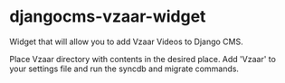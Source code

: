 djangocms-vzaar-widget
======================

Widget that will allow you to add Vzaar Videos to Django CMS.

Place Vzaar directory with contents in the desired place. Add 'Vzaar' to your settings file and run the syncdb and migrate commands. 
